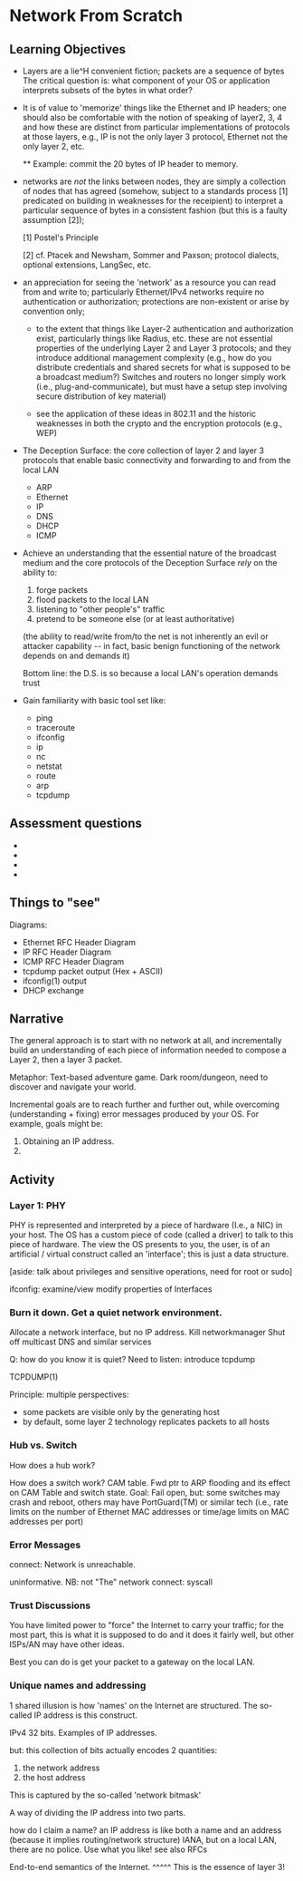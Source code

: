 # Network From Scratch

## Learning Objectives

* Layers are a lie^H convenient fiction; packets are a sequence of
  bytes The critical question is: what component of your OS or
  application interprets subsets of the bytes in what order?
* It is of value to 'memorize' things like the Ethernet and IP
  headers; one should also be comfortable with the notion of speaking
  of layer2, 3, 4 and how these are distinct from particular
  implementations of protocols at those layers, e.g., IP is not the
  only layer 3 protocol, Ethernet not the only layer 2, etc.

  ** Example: commit the 20 bytes of IP header to memory.

* networks are *not* the links between nodes, they are simply a
  collection of nodes that has agreed (somehow, subject to a standards
  process [1] predicated on building in weaknesses for the receipient)
  to interpret a particular sequence of bytes in a consistent fashion
  (but this is a faulty assumption [2]);
 
  [1] Postel's Principle

  [2] cf. Ptacek and Newsham, Sommer and Paxson; protocol dialects,
  optional extensions, LangSec, etc.

* an appreciation for seeing the 'network' as a resource you can read
  from and write to; particularly Ethernet/IPv4 networks require no
  authentication or authorization; protections are non-existent or
  arise by convention only;
   
   * to the extent that things like Layer-2 authentication and
   authorization exist, particularly things like Radius, etc. these
   are not essential properties of the underlying Layer 2 and Layer 3
   protocols; and they introduce additional management complexity
   (e.g., how do you distribute credentials and shared secrets for
   what is supposed to be a broadcast medium?) Switches and routers
   no longer simply work (i.e., plug-and-communicate), but must have a
   setup step involving secure distribution of key material)

  * see the application of these ideas in 802.11 and the historic
   weaknesses in both the crypto and the encryption protocols (e.g.,
   WEP)

* The Deception Surface: the core collection of layer 2 and layer 3
  protocols that enable basic connectivity and forwarding to and from
  the local LAN

   * ARP
   * Ethernet
   * IP
   * DNS
   * DHCP
   * ICMP

* Achieve an understanding that the essential nature of the broadcast
  medium and the core protocols of the Deception Surface *rely* on the
  ability to:

  1. forge packets
  2. flood packets to the local LAN
  3. listening to "other people's" traffic
  4. pretend to be someone else (or at least authoritative)
 
  (the ability to read/write from/to the net is not inherently an evil or
  attacker capability -- in fact, basic benign functioning of the network
  depends on and demands it)

  Bottom line: the D.S. is so because a local LAN's operation demands trust

* Gain familiarity with basic tool set like:

  * ping
  * traceroute
  * ifconfig
  * ip
  * nc
  * netstat
  * route
  * arp
  * tcpdump

## Assessment questions
*
*
*
*

## Things to "see"

Diagrams:

* Ethernet RFC Header Diagram
* IP RFC Header Diagram
* ICMP RFC Header Diagram
* tcpdump packet output (Hex + ASCII)
* ifconfig(1) output
* DHCP exchange

## Narrative

The general approach is to start with no network at all, and incrementally
build an understanding of each piece of information needed to compose a
Layer 2, then a layer 3 packet.

Metaphor: Text-based adventure game. Dark room/dungeon, need to discover
and navigate your world.

Incremental goals are to reach further and further out, while overcoming
(understanding + fixing) error messages produced by your OS. For example,
goals might be:

 1. Obtaining an IP address.
 2. 


## Activity

### Layer 1: PHY

PHY is represented and interpreted by a piece of hardware (I.e., a NIC) in
your host. The OS has a custom piece of code (called a driver) to talk to
this piece of hardware. The view the OS presents to you, the user, is of
an artificial / virtual construct called an 'interface'; this is just a 
data structure.

[aside: talk about privileges and sensitive operations, need for root or
sudo]

ifconfig: 
 examine/view
 modify properties of Interfaces

### Burn it down. Get a quiet network environment.

Allocate a network interface, but no IP address.
Kill networkmanager
Shut off multicast DNS and similar services

Q: how do you know it is quiet?
Need to listen: introduce tcpdump

TCPDUMP(1)


Principle: multiple perspectives:
 - some packets are visible only by the generating host
 - by default, some layer 2 technology replicates packets to all hosts

### Hub vs. Switch

How does a hub work?

How does a switch work?
CAM table.
Fwd ptr to ARP flooding and its effect on CAM Table and switch state.
Goal: Fail open, but: some switches may crash and reboot, others may have
PortGuard(TM) or similar tech (i.e., rate limits on the number of Ethernet
MAC addresses or time/age limits on MAC addresses per port)
### Error Messages

connect: Network is unreachable.

uninformative.
NB: not "The" network
connect: syscall

### Trust Discussions

You have limited power to "force" the Internet to carry your traffic;
for the most part, this is what it is supposed to do and it does it
fairly well, but other ISPs/AN may have other ideas.

Best you can do is get your packet to a gateway on the local LAN.


### Unique names and addressing

1 shared illusion is how 'names' on the Internet are structured.
The so-called IP address is this construct.

IPv4 32 bits.
Examples of IP addresses.

but: this collection of bits actually encodes 2 quantities:

 1. the network address
 2. the host address

This is captured by the so-called 'network bitmask'

A way of dividing the IP address into two parts.

how do I claim a name?
an IP address is like both a name and an address (because it implies
routing/network structure)
IANA, but on a local LAN, there are no police. Use what you like!
see also RFCs

End-to-end semantics of the Internet.
^^^^^
This is the essence of layer 3!

